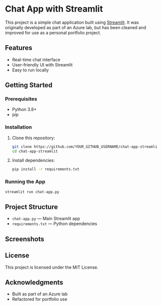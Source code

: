# Chat App with Streamlit

This project is a simple chat application built using [Streamlit](https://streamlit.io/). It was originally developed as part of an Azure lab, but has been cleaned and improved for use as a personal portfolio project.

## Features

- Real-time chat interface
- User-friendly UI with Streamlit
- Easy to run locally

## Getting Started

### Prerequisites

- Python 3.8+
- pip

### Installation

1. Clone this repository:

   ```bash
   git clone https://github.com/YOUR_GITHUB_USERNAME/chat-app-streamlit.git
   cd chat-app-streamlit
   ```

2. Install dependencies:

   ```bash
   pip install -r requirements.txt
   ```

### Running the App

```bash
streamlit run chat-app.py
```

## Project Structure

- `chat-app.py` — Main Streamlit app
- `requirements.txt` — Python dependencies

## Screenshots

<!-- Add screenshots here if available -->

## License

This project is licensed under the MIT License.

## Acknowledgments

- Built as part of an Azure lab
- Refactored for portfolio use
